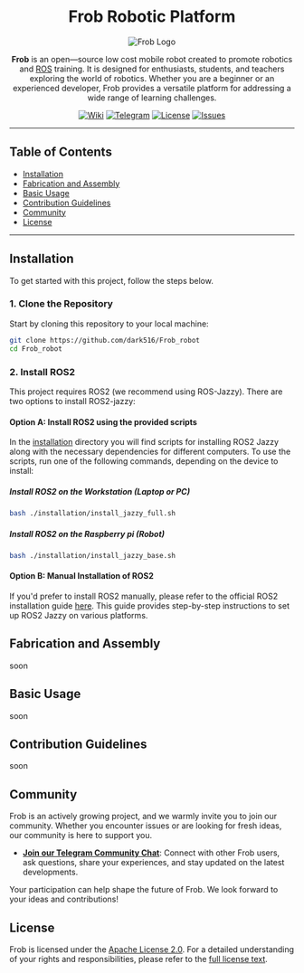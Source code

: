 <div align="center" style="text-align: center;">

# Frob Robotic Platform

![Frob Logo](https://via.placeholder.com/150)  <!-- Add logo -->

**Frob** is an open—source low cost mobile robot created to promote robotics and [ROS](https://www.ros.org/) training. It is designed for enthusiasts, students, and teachers exploring the world of robotics. Whether you are a beginner or an experienced developer, Frob provides a versatile platform for addressing a wide range of learning challenges.

[![Wiki](https://img.shields.io/badge/Wiki-Documentation-blue?style=flat-square&logo=github)](https://github.com/dark516/Frob_robot/wiki)
[![Telegram](https://img.shields.io/badge/Telegram-Community-blue?style=flat-square&logo=telegram)](https://t.me/FrobCommunity)
[![License](https://img.shields.io/github/license/dark516/Frob_robot?style=flat-square)](https://github.com/dark516/Frob_robot/blob/main/LICENSE)
[![Issues](https://img.shields.io/github/issues/dark516/Frob_robot?style=flat-square)](https://github.com/dark516/Frob_robot/issues)

---

</div>

## Table of Contents
- [Installation](#installation)
- [Fabrication and Assembly](#fabrication-and-assembly)
- [Basic Usage](#basic-usage)
- [Contribution Guidelines](#contribution-guidelines)
- [Community](#community)
- [License](#license)

---

## Installation
To get started with this project, follow the steps below.
### 1. Clone the Repository
Start by cloning this repository to your local machine:
```bash
git clone https://github.com/dark516/Frob_robot
cd Frob_robot
```

### 2. Install ROS2
This project requires ROS2 (we recommend using ROS-Jazzy). There are two options to install ROS2-jazzy:
#### Option A: Install ROS2 using the provided scripts
In the [installation](./installation) directory you will find scripts for installing ROS2 Jazzy along with the necessary dependencies for different computers. To use the scripts, run one of the following commands, depending on the device to install:
##### Install ROS2 on the Workstation (Laptop or PC)
```bash
bash ./installation/install_jazzy_full.sh
```
##### Install ROS2 on the Raspberry pi (Robot)
```bash
bash ./installation/install_jazzy_base.sh
```
#### Option B: Manual Installation of ROS2
If you'd prefer to install ROS2 manually, please refer to the official ROS2 installation guide [here](https://docs.ros.org/en/jazzy/Installation.html). This guide provides step-by-step instructions to set up ROS2 Jazzy on various platforms.

## Fabrication and Assembly
<!-- Provide detailed instructions for fabricating and assembling the robot. -->
<!-- Include information on 3D printing, materials needed, and step-by-step assembly guide. -->
soon
## Basic Usage
<!-- Describe how to start using the Frob robot after assembly and installation. -->
<!-- Include steps for launching the robot, controlling it, and performing basic tasks. -->
soon
## Contribution Guidelines
<!-- Outline the process for contributing to the project. -->
<!-- Include information on how to report issues, submit pull requests, and adhere to coding standards. -->
soon
## Community

Frob is an actively growing project, and we warmly invite you to join our community. Whether you encounter issues or are looking for fresh ideas, our community is here to support you.

- **[Join our Telegram Community Chat](https://t.me/FrobCommunity)**: Connect with other Frob users, ask questions, share your experiences, and stay updated on the latest developments.

Your participation can help shape the future of Frob. We look forward to your ideas and contributions!

## License

Frob is licensed under the [Apache License 2.0](./LICENSE).
For a detailed understanding of your rights and responsibilities, please refer to the [full license text](./LICENSE).
